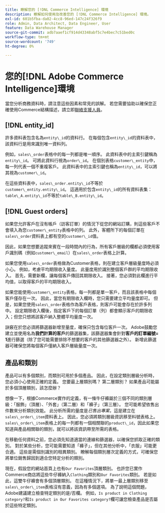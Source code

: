 ```yaml
---
title: 瞭解您的 [!DNL Commerce Intelligence] 環境
description: 瞭解如何使用及改善您的 [!DNL Commerce Intelligence] 環境。
exl-id: 601b5fba-da02-4cc8-96ed-147c24f326f9
role: Admin, Data Architect, Data Engineer, User
feature: Data Warehouse Manager
source-git-commit: adb7aaef1cf914d43348abf5c7e4bec7c51bed0c
workflow-type: tm+mt
source-wordcount: '749'
ht-degree: 0%

---
```


# 您的[!DNL Adobe Commerce Intelligence]環境

當您分析商務資料時，請注意這些因素和常見的誤解。 若您需要協助以確保您正確使用Commerce結構描述，請立即[聯絡支援人員](https://experienceleague.adobe.com/docs/commerce-knowledge-base/kb/troubleshooting/miscellaneous/mbi-service-policies.html?lang=zh-Hant)。

## [!DNL entity\_id]

許多資料表包含名為`entity\_id`的資料行。 在每個包含`entity\_id`的資料表中，該資料行是用來識別唯一資料列。

例如，`sales\_order`表格中的每一列都是唯一順序。 此資料表中的主索引鍵稱為`entity\_id`。 可將此資料行視為`order\_id`。 在個別表格`customer\_entity`中，每一列代表一個不重複客戶。 此資料表中的主索引鍵也稱為`entity\_id`，可以將其視為`customer\_id`。

在這些資料表中，`sales\_order.entity\_id`不等於`customer\_entity.entity\_id`。 這適用於包含`entity\_id`的所有資料表集： `table\_A.entity\_id`不等於`table\_B.entity\_id`。

## [!DNL Guest orders]

如果您允許客戶在沒有帳戶（訪客訂單）的情況下從您的網站訂購，則這些客戶不會填入為您`customer\_entity`表格中的列。 此外，客體所下的每個訂單在`sales\_order`資料表上都有空的`customer\_id`值。

因此，如果您想要追蹤來賓在一段時間內的行為，所有客戶層級的欄都必須使用客戶識別碼（例如`customer\_email`）在`sales\_order`表格上計算。

如果您使用`sales\_order`表格做為Customer表格，則在建立客戶層級量度時必須小心。 例如，考慮平均期限收入量度。 此量度用於識別整個客戶群的平均期限收入。 首先，需要新欄，讓每個客戶傳回其期限收入。 接著，您必須對此欄進行平均值，以取得客戶的平均期限收入。

如果您能使用`customer\_entity`表格，每一列都是單一客戶，而且該表格中每個客戶僅存在一次。 因此，當您有期限收入欄時，您只需要建立平均量度即可。 但是，如果您使用`sales\_order`表格作為客戶表格，則客戶可能會存在於許多列中。 設定期限收入欄後，指定客戶下的每個訂單（列）都會顯示客戶的期限收入；但您只想將該客戶納入整體平均量度一次。

訣竅在於您必須將篩選器新增至量度，確保只包含每位客戶一次。 Adobe鼓勵您建立並使用名為&#x200B;**我們計算的客戶**&#x200B;的篩選器集，該篩選器集會針對&#x200B;**客戶的訂單編號= 1**&#x200B;進行篩選（除了您可能需要排除不想要的客戶的其他篩選器之外）。 新增此篩選器可確保您將每個客戶僅納入客戶層級量度一次。

## 產品和類別

產品可以有多個類別，而類別可用於多個產品。 因此，在設定類別層級分析時，您必須小心使用正確的定義。 您要最上層類別嗎？ 第二層類別？ 如果產品可能屬於多個頂層類別，該怎麼辦？

想像一下，根據Commerce實作的定義，有一條牛仔褲屬於三個不同的類別層級：「服飾」（頂層）、「外套」（第二層）和「褲子」（第三層）。 您可能希望依售出件數來分析類別效能。 此分析所需的量度是&#x200B;_已售出專案_，這是建立在`sales\_order\_item`資料表上。 因此，您必須將類別層級資訊移至料號表格上。 `sales\_order\_item`表格上的每一列都有一個相關聯的`product\_id`，因此如果您知道與產品相關聯的類別，就可以將該資訊帶至所需的表格。

在移動任何資料之前，您必須先知道適當的連線和篩選器，以確保您抓取正確的類別。 對於某些分析，您可能需要知道「褲子」，但在其他分析中，「衣服」可能更合適。 這些是需個別識別的相異類別。 瞭解每個類別層次定義的方式，可確保您將單位銷售歸因到適合您特定分析的類別。

現在，假設您的網站首頁上也有`Our Favorites`頂層類別。 也許您已實作Commerce商店將這些牛仔褲納入`Clothing`類別和`Our Favorites`類別。 若是如此，這雙牛仔褲會有多個頂層類別。 在這種情況下，將單一最上層類別移至`sales\_order\_item`表格沒有意義，因為有多個選項。 為了說明這個問題，Adobe建議建立檢查特定類別的是/否欄。 例如，`Is product in Clothing category?`和`Is product in Our Favorites category?`欄可讓您檢查產品是否屬於這些特定類別。
